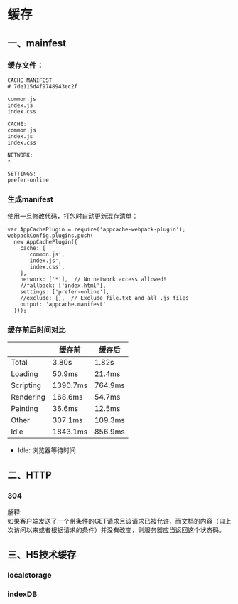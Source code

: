 # 缓存
## 一、mainfest
### 缓存文件：
```
CACHE MANIFEST
# 7de115d4f9748943ec2f

common.js
index.js
index.css

CACHE:
common.js
index.js
index.css

NETWORK:
*

SETTINGS:
prefer-online
```

### 生成manifest
使用一旦修改代码，打包时自动更新混存清单：
```
var AppCachePlugin = require('appcache-webpack-plugin');
webpackConfig.plugins.push(
  new AppCachePlugin({
    cache: [
      'common.js',
      'index.js',
      'index.css',
    ],
    network: ['*'],  // No network access allowed!
    //fallback: ['index.html'],
    settings: ['prefer-online'],
    //exclude: [],  // Exclude file.txt and all .js files
    output: 'appcache.manifest'
  }));
```

### 缓存前后时间对比
|  | 缓存前 | 缓存后 |
| ------| ------ | ------ |
| Total | 3.80s | 1.82s |
| Loading | 50.9ms | 21.4ms |
| Scripting | 1390.7ms | 764.9ms |
| Rendering | 168.6ms | 54.7ms |
| Painting | 36.6ms | 12.5ms |
| Other | 307.1ms | 109.3ms |
| Idle | 1843.1ms | 856.9ms |

- Idle: 浏览器等待时间

## 二、HTTP
### 304
解释:  
如果客户端发送了一个带条件的GET请求且该请求已被允许，而文档的内容（自上次访问以来或者根据请求的条件）并没有改变，则服务器应当返回这个状态码。

## 三、H5技术缓存
### localstorage
### indexDB
